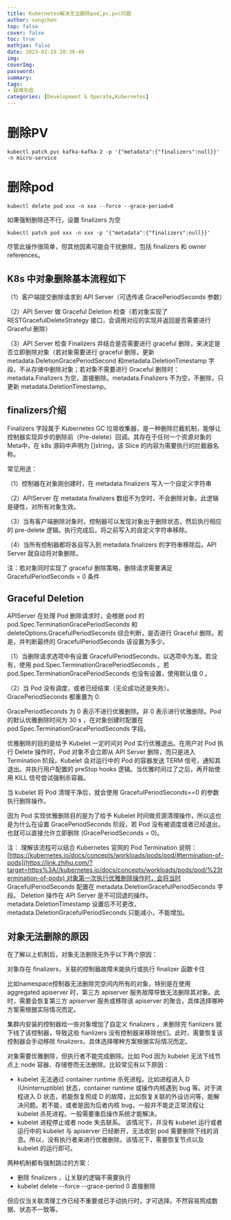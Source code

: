 ```yaml
---
title: Kubernetes解决无法删除pod,pv,pvc问题
author: songchen
top: false
cover: false
toc: true
mathjax: false
date: 2023-02-28 20:39:49
img:
coverImg:
password:
summary:
tags:
- 疑难杂症
categories: [Development & Operate,Kubernetes]
---
```



# 删除PV 

```shell
kubectl patch pvc kafka-kafka-2 -p '{"metadata":{"finalizers":null}}' -n micro-service
```

# 删除pod

```shell 
kubectl delete pod xxx -n xxx --force --grace-period=0
```


如果强制删除还不行，设置 finalizers 为空
```shell
kubectl patch pod xxx -n xxx -p '{"metadata":{"finalizers":null}}'
```


尽管此操作很简单，但其他因素可能会干扰删除，包括 finalizers 和 owner references。

## K8s 中对象删除基本流程如下

（1）客户端提交删除请求到 API Server（可选传递 GracePeriodSeconds 参数）

（2）API Server 做 Graceful Deletion 检查（若对象实现了 RESTGracefulDeleteStrategy 接口，会调用对应的实现并返回是否需要进行 Graceful 删除）

（3）API Server 检查 Finalizers 并结合是否需要进行 graceful 删除，来决定是否立即删除对象（若对象需要进行 graceful 删除，更新 metadata.DeletionGracePeriodSecond 和metadata.DeletionTimestamp 字段，不从存储中删除对象；若对象不需要进行 Graceful 删除时：metadata.Finalizers 为空，直接删除。metadata.Finalizers 不为空，不删除，只更新 metadata.DeletionTimestamp。

## finalizers介绍

Finalizers 字段属于 Kubernetes GC 垃圾收集器，是一种删除拦截机制，能够让控制器实现异步的删除前（Pre-delete）回调。其存在于任何一个资源对象的 Meta中，在 k8s 源码中声明为 []string，该 Slice 的内容为需要执行的拦截器名称。

  

常见用途：

（1）控制器在对象刚创建时，在 metadata.finalizers 写入一个自定义字符串

（2）APIServer 在 metadata.finalizers 数组不为空时，不会删除对象。此逻辑是硬性，对所有对象生效。

（3）当有客户端删除对象时，控制器可以发现对象出于删除状态，然后执行相应的 pre-delete 逻辑。执行完成后，将之前写入的自定义字符串移除。

（4）当所有控制器都将各自写入到 metadata.finalizers 的字符串移除后。API Server 就自动将对象删除。

注：若对象同时实现了 graceful 删除策略，删除请求需要满足 GracefulPeriodSeconds = 0 条件

## Graceful Deletion

APIServer 在处理 Pod 删除请求时，会根据 pod 的 pod.Spec.TerminationGracePeriodSeconds 和 deleteOptions.GracefulPeriodSeconds 综合判断，是否进行 Graceful 删除。若是，并判断最终的 GracefulPeriodSeconds 该设置为多少。

（1）当删除请求选项中有设置 GracefulPeriodSeconds，以选项中为准。若没有，使用 pod.Spec.TerminationGracePeriodSeconds 。若 pod.Spec.TerminationGracePeriodSeconds 也没有设置，使用默认值 0 。

（2）当 Pod 没有调度，或者已经结束（无论成功还是失败）。GracePeriodSeconds 都重置为 0.

GracePeriodSeconds 为 0 表示不进行优雅删除。非 0 表示进行优雅删除。Pod 的默认优雅删除时间为 30 s ，在对象创建时配置在 pod.Spec.TerminationGracePeriodSeconds 字段。

优雅删除的目的是给予 Kubelet 一定时间对 Pod 实行优雅退出。在用户对 Pod 执行 Delete 操作时，Pod 对象不会立即从 API Server 删除，而只是进入 Termination 阶段。Kubelet 会对运行中的 Pod 的容器发送 TERM 信号，通知其退出。并执行用户配置的 preStop hooks 逻辑。当优雅时间过了之后，再开始使用 KILL 信号尝试强制杀容器。

当 kubelet 将 Pod 清理干净后，就会使用 GracefulPeriodSeconds==0 的参数执行删除操作。

因为 Pod 实现优雅删除目的是为了给予 Kubelet 时间做资源清理操作，所以这也是为什么在设置 GracePeriodSeconds 阶段，若 Pod 没有被调度或者已经退出，也就可以直接允许立即删除 (GracePeriodSeconds = 0)。

注： 理解该流程可以结合 Kubernetes 官网的 Pod Termination 说明：[https://kubernetes.io/docs/concepts/workloads/pods/pod/#termination-of-pods](https://link.zhihu.com/?target=https%3A//kubernetes.io/docs/concepts/workloads/pods/pod/%23termination-of-pods) 对象第一次执行优雅删除操作时，会将当时 GracefulPeriodSeconds 配置在 metadata.DeletionGracefulPeriodSeconds 字段。 Deletion 操作在 API Server 是不可回退的操作。metadata.DeletionTimestamp 设置后不可更改，metadata.DeletionGracefulPeriodSeconds 只能减小，不能增加。

## 对象无法删除的原因

在了解以上机制后，对象无法删除无外乎以下两个原因：

对象存在 finalizers，关联的控制器故障未能执行或执行 finalizer 函数卡住

比如namespace控制器无法删除完空间内所有的对象，特别是在使用 aggregated apiserver 时，第三方 apiserver 服务故障导致无法删除其对象。此时，需要会恢复第三方 apiserver 服务或移除该 apiserver 的聚合，具体选择哪种方案需根据实际情况而定。

  

集群内安装的控制器给一些对象增加了自定义 finalizers ，未删除完 fianlizers 就下线了该控制器，导致这些 fianlizers 没有控制器来移除他们。此时，需要恢复该控制器会手动移除 finalizers，具体选择哪种方案根据实际情况而定。

对象需要优雅删除，但执行者不能完成删除。比如 Pod 因为 kubelet 无法下线节点上 node 容器、存储卷而无法删除。比较常见有以下原因：

-   kubelet 无法通过 container runtime 杀死进程。比如进程进入 D (Uninterruptible) 状态，container runtime 或操作内核遇到 bug 等。对于进程进入 D 状态，若能恢复照成 D 的故障，比如恢复关联的外设访问等，能解决问题。若不能，或者是因为后者内核 bug，一般并不能走正常流程让 kubelet 杀死进程。一般需要重启操作系统才能解决。
-   kubelet 进程停止或者 node 失去联系。 该情况下，并没有 kubelet 运行或者运行中的 kubelet 与 apiserver 已经断开，无法收到 pod 需要删除下线的消息。所以，没有执行者来进行优雅删除。该情况下，需要恢复节点以及 kubelet 的运行即可。

两种机制都有强制跳过的方案：

-   删除 finalizers ，让关联的逻辑不需要执行
-   kubelet delete --force --grace-period 0 直接删除

但应仅当关联清理工作已经不重要或已手动执行时，才可选择。不然容易照成数据、状态不一致等。